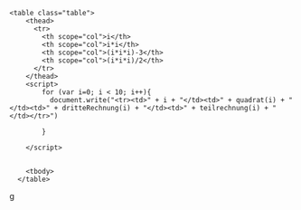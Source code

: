 <!DOCTYPE html>
<html lang="en">

<head>
    <link rel="stylesheet" href="https://stackpath.bootstrapcdn.com/bootstrap/4.3.1/css/bootstrap.min.css" integrity="sha384-ggOyR0iXCbMQv3Xipma34MD+dH/1fQ784/j6cY/iJTQUOhcWr7x9JvoRxT2MZw1T" crossorigin="anonymous">
    <script>
        function quadrat(abc) {
            var ergebnis = abc * abc;
            return ergebnis;
        }
        function dritteRechnung(Dreifach) {
            var ergebnis = (Dreifach*Dreifach*Dreifach)-3;
            return ergebnis;
}
        function teilrechnung(a) {
            var ergebnis = (a * a * a) /2; 
            return ergebnis
        }
    </script>
    <style>
        td{
            width:25%;
        }
    </style>
</head>

<body>
    
    <table class="table">
        <thead>
          <tr>
            <th scope="col">i</th>
            <th scope="col">i*i</th>
            <th scope="col">(i*i*i)-3</th>
            <th scope="col">(i*i*i)/2</th>
          </tr>
        </thead>
        <script>
            for (var i=0; i < 10; i++){
              document.write("<tr><td>" + i + "</td><td>" + quadrat(i) + "</td><td>" + dritteRechnung(i) + "</td><td>" + teilrechnung(i) + "</td></tr>")

            }

        </script>


        <tbody>
      </table>
      

</body>




</html>

<!--
function dritteRechnung(Dreifach) {
    var ergebnis = Dreifach*Dreifach*Dreifach;
    return ergebnis;
}


function NamederFunktion(Variable) {
    var Ergebnis = (Variable*Variable*Variable)-3;
    return Ergebnis;



-->g
